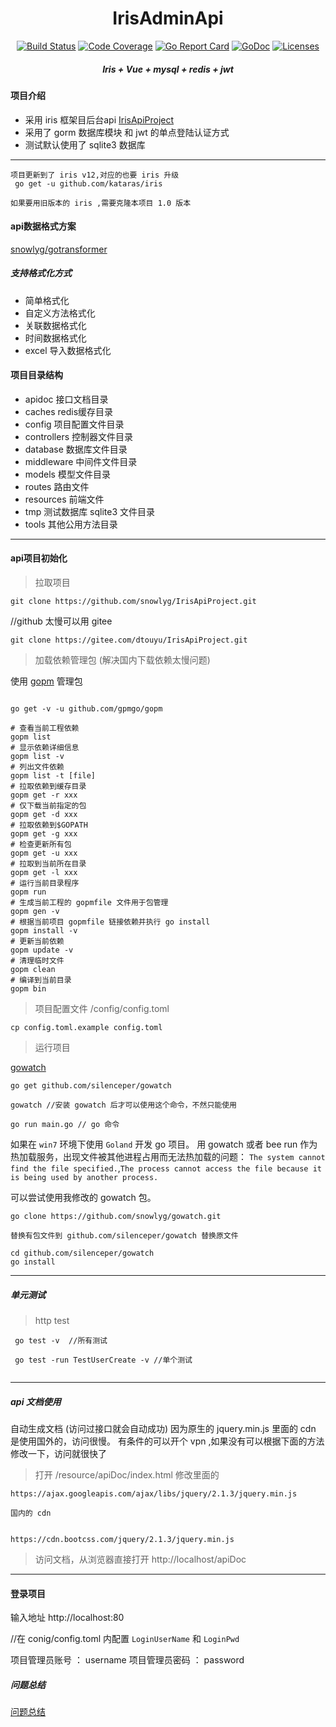 <h1 align="center">IrisAdminApi</h1>

<p align="center">
    <a href="https://travis-ci.org/snowlyg/IrisApiProject"><img src="https://travis-ci.org/snowlyg/IrisApiProject.svg?branch=master" alt="Build Status"></a>
    <a href="https://codecov.io/gh/snowlyg/IrisApiProject"><img src="https://codecov.io/gh/snowlyg/IrisApiProject/branch/master/graph/badge.svg" alt="Code Coverage"></a>
    <a href="https://goreportcard.com/report/github.com/snowlyg/IrisApiProject"><img src="https://goreportcard.com/badge/github.com/snowlyg/IrisApiProject" alt="Go Report Card"></a>
    <a href="https://godoc.org/github.com/snowlyg/IrisApiProject"><img src="https://godoc.org/github.com/snowlyg/IrisApiProject?status.svg" alt="GoDoc"></a>
    <a href="https://github.com/snowlyg/IrisApiProject/blob/master/LICENSE"><img src="https://img.shields.io/github/license/snowlyg/IrisApiProject" alt="Licenses"></a>
    <h5 align="center">Iris + Vue + mysql + redis + jwt</h5>
</p>

#### 项目介绍
- 采用 iris 框架目后台api [IrisApiProject](https://github.com/snowlyg/IrisApiProject)
- 采用了 gorm 数据库模块 和 jwt 的单点登陆认证方式
- 测试默认使用了 sqlite3 数据库
---

```
项目更新到了 iris v12,对应的也要 iris 升级 
 go get -u github.com/kataras/iris

如果要用旧版本的 iris ,需要克隆本项目 1.0 版本
```
#### api数据格式方案
[snowlyg/gotransformer](https://github.com/snowlyg/gotransformer)

##### 支持格式化方式
- 简单格式化
- 自定义方法格式化
- 关联数据格式化
- 时间数据格式化
- excel 导入数据格式化

#### 项目目录结构
- apidoc 接口文档目录
- caches redis缓存目录
- config 项目配置文件目录
- controllers 控制器文件目录
- database 数据库文件目录
- middleware 中间件文件目录
- models 模型文件目录
- routes 路由文件
- resources 前端文件
- tmp 测试数据库 sqlite3 文件目录
- tools 其他公用方法目录
---

#### api项目初始化

>拉取项目

```
git clone https://github.com/snowlyg/IrisApiProject.git
```
//github 太慢可以用 gitee
```
git clone https://gitee.com/dtouyu/IrisApiProject.git
```

>加载依赖管理包 (解决国内下载依赖太慢问题)

使用 [gopm](https://gopm.io/) 管理包
```

go get -v -u github.com/gpmgo/gopm

# 查看当前工程依赖
gopm list
# 显示依赖详细信息
gopm list -v
# 列出文件依赖
gopm list -t [file]
# 拉取依赖到缓存目录
gopm get -r xxx
# 仅下载当前指定的包
gopm get -d xxx
# 拉取依赖到$GOPATH
gopm get -g xxx
# 检查更新所有包
gopm get -u xxx
# 拉取到当前所在目录
gopm get -l xxx
# 运行当前目录程序
gopm run
# 生成当前工程的 gopmfile 文件用于包管理
gopm gen -v
# 根据当前项目 gopmfile 链接依赖并执行 go install
gopm install -v
# 更新当前依赖
gopm update -v
# 清理临时文件
gopm clean
# 编译到当前目录
gopm bin

```

>项目配置文件 /config/config.toml

```
cp config.toml.example config.toml
```

>运行项目 

[gowatch](https://gitee.com/silenceper/gowatch)
```
go get github.com/silenceper/gowatch

gowatch //安装 gowatch 后才可以使用这个命令，不然只能使用

go run main.go // go 命令
```

如果在 `win7` 环境下使用 `Goland` 开发 go 项目。 用 gowatch 或者 bee run 作为热加载服务，出现文件被其他进程占用而无法热加载的问题：
`The system cannot find the file specified.`,`The process cannot access the file because it is being used by another process.`

可以尝试使用我修改的 gowatch 包。
```
go clone https://github.com/snowlyg/gowatch.git

替换有包文件到 github.com/silenceper/gowatch 替换原文件

cd github.com/silenceper/gowatch
go install 

```



---
##### 单元测试 
>http test

```
 go test -v  //所有测试
 
 go test -run TestUserCreate -v //单个测试
 
```

---

##### api 文档使用
自动生成文档 (访问过接口就会自动成功)
因为原生的 jquery.min.js 里面的 cdn 是使用国外的，访问很慢。
有条件的可以开个 vpn ,如果没有可以根据下面的方法修改一下，访问就很快了
>打开 /resource/apiDoc/index.html 修改里面的

```
https://ajax.googleapis.com/ajax/libs/jquery/2.1.3/jquery.min.js

国内的 cdn


https://cdn.bootcss.com/jquery/2.1.3/jquery.min.js
```

>访问文档，从浏览器直接打开 http://localhost/apiDoc

---

#### 登录项目
输入地址 http://localhost:80

//在 conig/config.toml 内配置 `LoginUserName` 和 `LoginPwd`

项目管理员账号 ： username
项目管理员密码 ： password

##### 问题总结

[问题总结](ERRORS.MD)